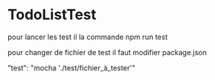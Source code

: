 # TodoListTest

pour lancer les test il la commande npm run test

pour changer de fichier de test il faut modifier package.json


"test": "mocha './test/fichier_à_tester'"